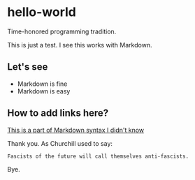 # hello-world
Time-honored programming tradition.

This is just a test. I see this works with Markdown.

## Let's see

* Markdown is fine
* Markdown is easy

## How to add links here?

[This is a part of Markdown syntax I didn't know][1]

Thank you. As Churchill used to say:

    Fascists of the future will call themselves anti-fascists.
    
Bye.

[1]:http://www.google.com
